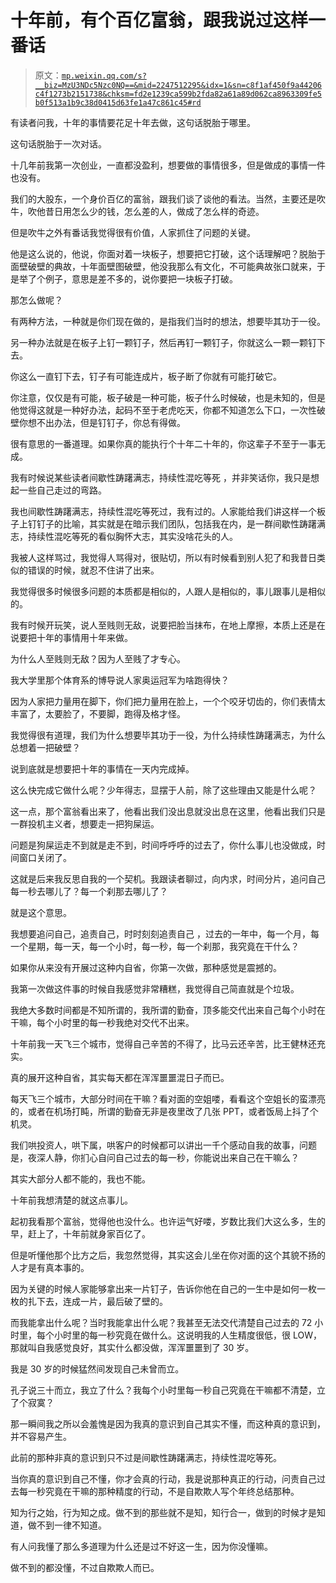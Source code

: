 # 十年前，有个百亿富翁，跟我说过这样一番话

> 原文：[`mp.weixin.qq.com/s?__biz=MzU3NDc5Nzc0NQ==&mid=2247512295&idx=1&sn=c8f1af450f9a44206c4f1273b2151738&chksm=fd2e1239ca599b2fda82a61a89d062ca8963309fe5b0f513a1b9c38d0415d63fe1a47c861c45#rd`](http://mp.weixin.qq.com/s?__biz=MzU3NDc5Nzc0NQ==&mid=2247512295&idx=1&sn=c8f1af450f9a44206c4f1273b2151738&chksm=fd2e1239ca599b2fda82a61a89d062ca8963309fe5b0f513a1b9c38d0415d63fe1a47c861c45#rd)

有读者问我，十年的事情要花足十年去做，这句话脱胎于哪里。 

这句话脱胎于一次对话。

十几年前我第一次创业，一直都没盈利，想要做的事情很多，但是做成的事情一件也没有。

我们的大股东，一个身价百亿的富翁，跟我们谈了谈他的看法。当然，主要还是吹牛，吹他昔日用怎么少的钱，怎么差的人，做成了怎么样的奇迹。 

但是吹牛之外有番话我觉得很有价值，人家抓住了问题的关键。 

他是这么说的，他说，你面对着一块板子，想要把它打破，这个话理解吧？脱胎于面壁破壁的典故，十年面壁图破壁，他没我那么有文化，不可能典故张口就来，于是举了个例子，意思是差不多的，说你要把一块板子打破。 

那怎么做呢？

有两种方法，一种就是你们现在做的，是指我们当时的想法，想要毕其功于一役。

另一种办法就是在板子上钉一颗钉子，然后再钉一颗钉子，你就这么一颗一颗钉下去。 

你这么一直钉下去，钉子有可能连成片，板子断了你就有可能打破它。

你注意，仅仅是有可能，板子破是一种可能，板子什么时候破，也是未知的，但是他觉得这就是一种好办法，起码不至于老虎吃天，你都不知道怎么下口，一次性破壁你想不出办法，但是钉钉子，你总有得做。

很有意思的一番道理。如果你真的能执行个十年二十年的，你这辈子不至于一事无成。

我有时候说某些读者间歇性踌躇满志，持续性混吃等死 ，并非笑话你，我只是想起一些自己走过的弯路。 

我也间歇性踌躇满志，持续性混吃等死过，我有过的。人家能给我们讲这样一个板子上钉钉子的比喻，其实就是在暗示我们团队，包括我在内，是一群间歇性踌躇满志，持续性混吃等死的看似胸怀大志，其实没啥花头的人。

我被人这样骂过，我觉得人骂得对，很贴切，所以有时候看到别人犯了和我昔日类似的错误的时候，就忍不住讲了出来。 

我觉得很多时候很多问题的本质都是相似的，人跟人是相似的，事儿跟事儿是相似的。

我有时候开玩笑，说人至贱则无敌，说要把脸当抹布，在地上摩擦，本质上还是在说要把十年的事情用十年来做。 

为什么人至贱则无敌？因为人至贱了才专心。

我大学里那个体育系的博导说人家奥运冠军为啥跑得快？ 

因为人家把力量用在脚下，你们把力量用在脸上，一个个咬牙切齿的，你们表情太丰富了，太要脸了，不要脚，跑得及格才怪。

我觉得很有道理，我们为什么想要毕其功于一役，为什么持续性踌躇满志，为什么总想着一把破壁？ 

说到底就是想要把十年的事情在一天内完成掉。

这么快完成它做什么呢？少年得志，显摆于人前，除了这些理由又能是什么呢？ 

这一点，那个富翁看出来了，他看出我们没出息就没出息在这里，他看出我们只是一群投机主义者，想要走一把狗屎运。 

问题是狗屎运走不到就是走不到，时间呼呼呼的过去了，你什么事儿也没做成，时间窗口关闭了。 

这就是后来我反思自我的一个契机。我跟读者聊过，向内求，时间分片，追问自己每一秒去哪儿了？每一个刹那去哪儿了？ 

就是这个意思。 

我想要追问自己，追责自己，时时刻刻追责自己 ，过去的一年中，每一个月，每一个星期，每一天，每一个小时，每一秒，每一个刹那，我究竟在干什么？ 

如果你从来没有开展过这种内自省，你第一次做，那种感觉是震撼的。 

我第一次做这件事的时候自我感觉非常糟糕，我觉得自己简直就是个垃圾。 

我绝大多数时间都是不知所谓的，我所谓的勤奋，顶多能交代出来自己每个小时在干嘛，每个小时里的每一秒我绝对交代不出来。 

十年前我一天飞三个城市，觉得自己辛苦的不得了，比马云还辛苦，比王健林还充实。 

真的展开这种自省，其实每天都在浑浑噩噩混日子而已。

每天飞三个城市，大部分时间在干嘛？看对面的空姐喽，看看这个空姐长的蛮漂亮的，或者在机场打盹，所谓的勤奋无非是夜里改了几张 PPT，或者饭局上抖了个机灵。

我们哄投资人，哄下属，哄客户的时候都可以讲出一千个感动自我的故事，问题是，夜深人静，你扪心自问自己过去的每一秒，你能说出来自己在干嘛么？ 

其实大部分人都不能的，我也不能。 

十年前我想清楚的就这点事儿。 

起初我看那个富翁，觉得他也没什么。也许运气好喽，岁数比我们大这么多，生的早，赶上了，十年前就身家百亿了。

但是听懂他那个比方之后，我忽然觉得，其实这会儿坐在你对面的这个其貌不扬的人才是有真本事的。 

因为关键的时候人家能够拿出来一片钉子，告诉你他在自己的一生中是如何一枚一枚的扎下去，连成一片，最后破了壁的。

而我能拿出什么呢？当时我能拿出什么呢？我甚至无法交代清楚自己过去的 72 小时里，每个小时里的每一秒究竟在做什么。这说明我的人生精度很低，很 LOW，那就叫自我感觉良好，其实什么都没做，浑浑噩噩到了 30 岁。

我是 30 岁的时候猛然间发现自己未曾而立。 

孔子说三十而立，我立了什么？我每个小时里每一秒自己究竟在干嘛都不清楚，立了个寂寞？

那一瞬间我之所以会羞愧是因为我真的意识到自己其实不懂，而这种真的意识到，并不容易产生。

此前的那种非真的意识到只不过是间歇性踌躇满志，持续性混吃等死。

当你真的意识到自己不懂，你才会真的行动，我是说那种真正的行动，问责自己过去每一秒究竟在干嘛的那种精度的行动，不是自欺欺人写个年终总结那种。

知为行之始，行为知之成。做不到的那些就不是知，知行合一，做到的时候才是知道，做不到一律不知道。

有人问我懂了那么多道理为什么还是过不好这一生，因为你没懂嘛。

做不到的都没懂，不过自欺欺人而已。